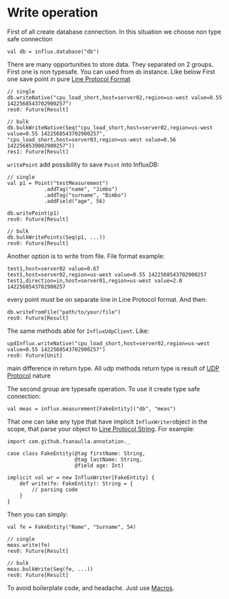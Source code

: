 # Write operation 
First of all create database connection. In this situation we choose non type safe connection
```
val db = influx.database("db")
``` 
There are many opportunities to store data. They separated on 2 groups.
First one is non typesafe. You can used from `db` instance. Like below
First one save point in pure [Line Protocol Format](https://docs.influxdata.com/influxdb/v1.3/write_protocols/line_protocol_reference/)
```
// single
db.writeNative("cpu_load_short,host=server02,region=us-west value=0.55 1422568543702900257")
res0: Future[Result]

// bulk
db.bulkWriteNative(Seq("cpu_load_short,host=server02,region=us-west value=0.55 1422568543702900257", "cpu_load_short,host=server03,region=us-west value=0.56 1422568539002900257"))
res1: Future[Result]
```
`writePoint` add possibility to save `Point` into InfluxDB:
```
// single
val p1 = Point("testMeasurement")
            .addTag("name", "Jimbo")
            .addTag("surname", "Bimbo")
            .addField("age", 56)

db.writePoint(p1)
res0: Future[Result]

// bulk
db.bulkWritePoints(Seq(p1, ...))
res0: Future[Result]
```
Another option is to write from file. File format example:
```
test1,host=server02 value=0.67
test1,host=server02,region=us-west value=0.55 1422568543702900257
test1,direction=in,host=server01,region=us-west value=2.0 1422568543702900257
```
every point must be on separate line in Line Protocol format. And then:
```
db.writeFromFile("path/to/your/file")
res0: Future[Result]
```
The same methods able for `InfluxUdpClient`. Like:
```
updInflux.writeNative("cpu_load_short,host=server02,region=us-west value=0.55 1422568543702900257")
res0: Future[Unit]
```
main difference in return type. All udp methods return type is result of [UDP Protocol](https://en.wikipedia.org/wiki/User_Datagram_Protocol) nature

The second group are typesafe operation. To use it create type safe connection:
```
val meas = influx.measurement[FakeEntity]("db", "meas")
```
That one can take any type that have implicit `InfluxWriter`object in the scope, that parse your object to [Line Protocol String](https://docs.influxdata.com/influxdb/v1.3/write_protocols/line_protocol_reference/). For example:
```
import com.github.fsanaulla.annotation._

case class FakeEntity(@tag firstName: String,
                      @tag lastName: String,
                      @field age: Int)
                      
implicit val wr = new InfluxWriter[FakeEntity] {
    def write(fe: FakeEntity): String = {
        // parsing code
    }
}
```
Then you can simply:
```
val fe = FakeEntity("Name", "Surname", 54)

// single
meas.write(fe)
res0: Future[Result]

// bulk
meas.bulkWrite(Seq(fe, ...))
res0: Future[Result]
```
To avoid boilerplate code, and headache. Just use [Macros](macros.md).